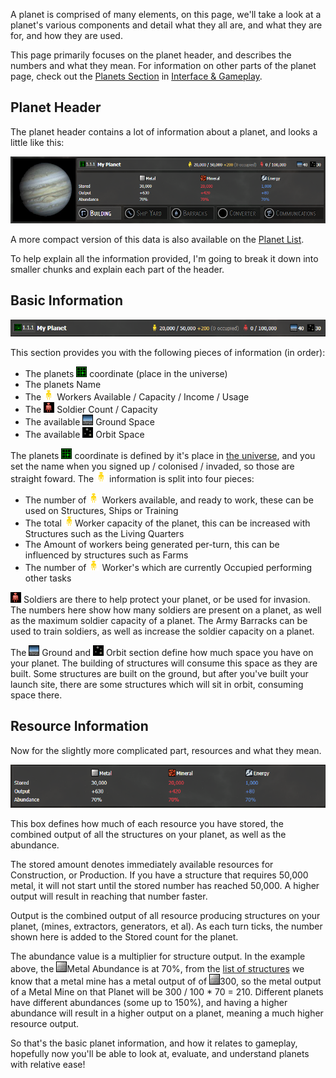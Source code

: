 A planet is comprised of many elements, on this page, we'll take a look at a planet's various components and detail what they all are, and what they are for, and how they are used.

This page primarily focuses on the planet header, and describes the numbers and what they mean. For information on other parts of the planet page, check out the [Planets Section](/content/interface-gameplay/planets.md) in [Interface & Gameplay](/content/interface-gameplay.md).



## Planet Header

The planet header contains a lot of information about a planet, and looks a little like this:

![Planet Header](/assets/planet/planet-header.png)

A more compact version of this data is also available on the [Planet List](/content/interface-gameplay/planets/planets-list.md).

To help explain all the information provided, I'm going to break it down into smaller chunks and explain each part of the header.



## Basic Information

![Basic Information](/assets/planet/basic-info.png)

This section provides you with the following pieces of information (in order):

* The planets ![Coord][coord] coordinate (place in the universe)
* The planets Name
* The ![Worker][worker] Workers Available / Capacity / Income / Usage
* The ![Soldier][soldier] Soldier Count / Capacity
* The available ![Ground][ground] Ground Space
* The available ![Orbit][orbit] Orbit Space



The planets ![Coord][coord] coordinate is defined by it's place in [the universe](/content/getting-started/core-concepts/the-universe.md), and you set the name when you signed up / colonised / invaded, so those are straight foward. The ![Worker][worker] information is split into four pieces:

* The number of ![Worker][worker] Workers available, and ready to work, these can be used on Structures, Ships or Training
* The total ![Worker][worker]Worker capacity of the planet, this can be increased with Structures such as the Living Quarters
* The Amount of workers being generated per-turn, this can be influenced by structures such as Farms
* The number of ![Worker][worker] Worker's which are currently Occupied performing other tasks

![Soldier][soldier] Soldiers are there to help protect your planet, or be used for invasion. The numbers here show how many soldiers are present on a planet, as well as the maximum soldier capacity of a planet. The Army Barracks can be used to train soldiers, as well as increase the soldier capacity on a planet.

The ![Ground][ground] Ground and ![Orbit][orbit]  Orbit section define how much space you have on your planet. The building of structures will consume this space as they are built. Some structures are built on the ground, but after you've built your launch site, there are some structures which will sit in orbit, consuming space there.



## Resource Information

Now for the slightly more complicated part, resources and what they mean.

![Planet Resources](/assets/planet/resources.png)

This box defines how much of each resource you have stored, the combined output of all the structures on your planet, as well as the abundance.

The stored amount denotes immediately available resources for Construction, or Production. If you have a structure that requires 50,000 metal, it will not start until the stored number has reached 50,000. A higher output will result in reaching that number faster.

Output is the combined output of all resource producing structures on your planet, (mines, extractors, generators, et al). As each turn ticks, the number shown here is added to the Stored count for the planet.

The abundance value is a multiplier for structure output. In the example above, the ![Metal][metal]Metal Abundance is at 70%, from the [list of structures](/content/reference/list-of-structures.md) we know that a metal mine has a metal output of of ![Metal][metal]300, so the metal output of a Metal Mine on that Planet will be 300 / 100 * 70 = 210. Different planets have different abundances (some up to 150%), and having a higher abundance will result in a higher output on a planet, meaning a much higher resource output.



So that's the basic planet information, and how it relates to gameplay, hopefully now you'll be able to look at, evaluate, and understand planets with relative ease!





[coord]: /assets/misc/coords.gif	"Coordinate"
[ worker ]: /assets/resources/worker.gif "Worker"
[soldier]: /assets/colonists/soldier.gif "Soldier"
[ground]: /assets/resources/ground.gif "Ground"
[orbit]: /assets/resources/orbit.gif "Orbit"
[metal]: /assets/resources/metal.gif "Metal"
[mineral]: /assets/resources/mineral.gif "Mineral"
[energy]: /assets/resources/energy.gif "Energy"

